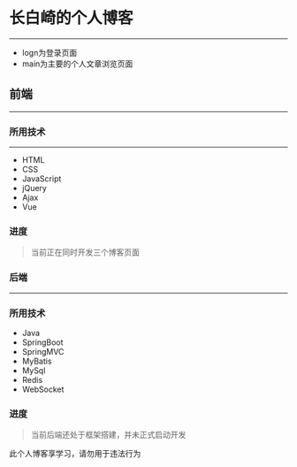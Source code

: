 # 长白崎的个人博客
---
* logn为登录页面
* main为主要的个人文章浏览页面


## 前端
---

### 所用技术
---
* HTML
* CSS
* JavaScript
* jQuery
* Ajax
* Vue

### 进度
> 当前正在同时开发三个博客页面


### 后端
---



### 所用技术
* Java
* SpringBoot
* SpringMVC
* MyBatis
* MySql
* Redis
* WebSocket

### 进度
> 当前后端还处于框架搭建，并未正式启动开发




此个人博客享学习，请勿用于违法行为